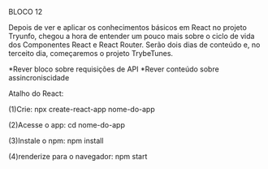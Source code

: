 BLOCO 12

Depois de ver e aplicar os conhecimentos básicos em React no projeto Tryunfo, chegou a hora de entender um pouco mais sobre o ciclo de vida dos Componentes React e React Router. Serão dois dias de conteúdo e, no terceito dia, começaremos o projeto TrybeTunes.


*Rever bloco sobre requisições de API
*Rever conteúdo sobre assincroniscidade

Atalho do React:

(1)Crie:
npx create-react-app nome-do-app 

(2)Acesse o app:
cd nome-do-app

(3)Instale o npm:
npm install

(4)renderize para o navegador:
npm start

